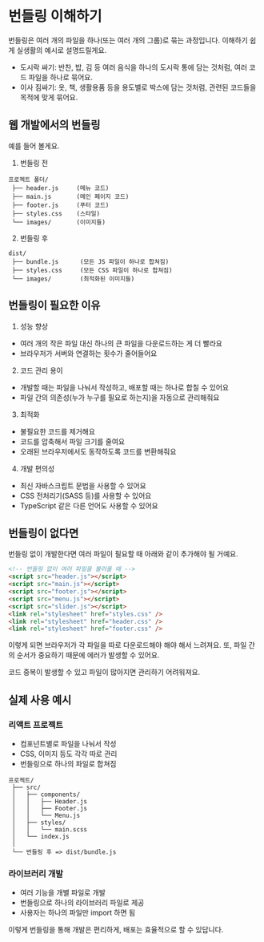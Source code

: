 # 번들링 이해하기

번들링은 여러 개의 파일을 하나(또는 여러 개의 그룹)로 묶는 과정입니다. 이해하기 쉽게 실생활의 예시로 설명드릴게요.

- 도시락 싸기: 반찬, 밥, 김 등 여러 음식을 하나의 도시락 통에 담는 것처럼, 여러 코드 파일을 하나로 묶어요.
- 이사 짐싸기: 옷, 책, 생활용품 등을 용도별로 박스에 담는 것처럼, 관련된 코드들을 목적에 맞게 묶어요.

## 웹 개발에서의 번들링

예를 들어 볼게요.

1. 번들링 전

```
프로젝트 폴더/
 ├── header.js     (메뉴 코드)
 ├── main.js       (메인 페이지 코드)
 ├── footer.js     (푸터 코드)
 ├── styles.css    (스타일)
 └── images/       (이미지들)
```

2. 번들링 후

```
dist/
 ├── bundle.js      (모든 JS 파일이 하나로 합쳐짐)
 ├── styles.css     (모든 CSS 파일이 하나로 합쳐짐)
 └── images/        (최적화된 이미지들)
```

## 번들링이 필요한 이유

1. 성능 향상

- 여러 개의 작은 파일 대신 하나의 큰 파일을 다운로드하는 게 더 빨라요
- 브라우저가 서버와 연결하는 횟수가 줄어들어요

2. 코드 관리 용이

- 개발할 때는 파일을 나눠서 작성하고, 배포할 때는 하나로 합칠 수 있어요
- 파일 간의 의존성(누가 누구를 필요로 하는지)을 자동으로 관리해줘요

3. 최적화

- 불필요한 코드를 제거해요
- 코드를 압축해서 파일 크기를 줄여요
- 오래된 브라우저에서도 동작하도록 코드를 변환해줘요

4. 개발 편의성

- 최신 자바스크립트 문법을 사용할 수 있어요
- CSS 전처리기(SASS 등)를 사용할 수 있어요
- TypeScript 같은 다른 언어도 사용할 수 있어요

## 번들링이 없다면

번들링 없이 개발한다면 여러 파일이 필요할 때 아래와 같이 추가해야 될 거예요.

```html
<!-- 번들링 없이 여러 파일을 불러올 때 -->
<script src="header.js"></script>
<script src="main.js"></script>
<script src="footer.js"></script>
<script src="menu.js"></script>
<script src="slider.js"></script>
<link rel="stylesheet" href="styles.css" />
<link rel="stylesheet" href="header.css" />
<link rel="stylesheet" href="footer.css" />
```

이렇게 되면 브라우저가 각 파일을 따로 다운로드해야 해야 해서 느려져요. 또, 파일 간의 순서가 중요하기 때문에 에러가 발생할 수 있어요.

코드 중복이 발생할 수 있고 파일이 많아지면 관리하기 어려워져요.

## 실제 사용 예시

### 리액트 프로젝트

- 컴포넌트별로 파일을 나눠서 작성
- CSS, 이미지 등도 각각 따로 관리
- 번들링으로 하나의 파일로 합쳐짐

```
프로젝트/
 ├── src/
 │   ├── components/
 │   │   ├── Header.js
 │   │   ├── Footer.js
 │   │   └── Menu.js
 │   ├── styles/
 │   │   └── main.scss
 │   └── index.js
 │
 └── 번들링 후 => dist/bundle.js
```

### 라이브러리 개발

- 여러 기능을 개별 파일로 개발
- 번들링으로 하나의 라이브러리 파일로 제공
- 사용자는 하나의 파일만 import 하면 됨

이렇게 번들링을 통해 개발은 편리하게, 배포는 효율적으로 할 수 있답니다.

